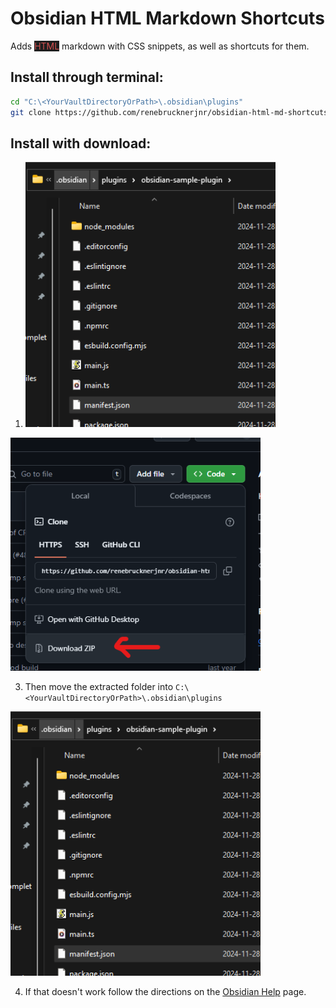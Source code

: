 # Obsidian HTML Markdown Shortcuts

Adds <span style="color:#D05050;background:#1E1E1E;">HTML</span> markdown with CSS snippets, as well as shortcuts for them.

## Install through terminal:

```bash
cd "C:\<YourVaultDirectoryOrPath>\.obsidian\plugins"
git clone https://github.com/renebrucknerjnr/obsidian-html-md-shortcuts.git
```

## Install with download:
1. <img src="Step3.png" width="400">

<img src="Step2.png" width="400">

3. Then move the extracted folder into `C:\<YourVaultDirectoryOrPath>\.obsidian\plugins`

<img src="Step3.png" width="400">

4. If that doesn't work follow the directions on the [Obsidian Help](https://help.obsidian.md/Extending+Obsidian/Community+plugins) page.
